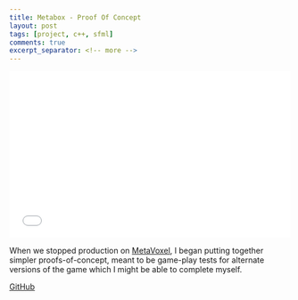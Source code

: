 ```yaml
---
title: Metabox - Proof Of Concept
layout: post
tags: [project, c++, sfml]
comments: true
excerpt_separator: <!-- more -->
---
```


<iframe width="100%" height="300" src="//www.youtube.com/embed/ti-lWhKerhI" frameborder="0" allowfullscreen></iframe>

When we stopped production on [MetaVoxel](http://metavoxelgame.com/), I began putting together simpler proofs-of-concept, meant to be game-play tests for alternate versions of the game which I might be able to complete myself.

<!-- more -->

[GitHub](https://github.com/stett/metabox-poc)
